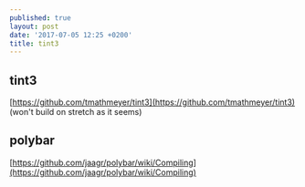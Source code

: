 ```yaml
---
published: true
layout: post
date: '2017-07-05 12:25 +0200'
title: tint3
---
```

## tint3
[https://github.com/tmathmeyer/tint3](https://github.com/tmathmeyer/tint3) (won't build on stretch as it seems)

## polybar
[https://github.com/jaagr/polybar/wiki/Compiling](https://github.com/jaagr/polybar/wiki/Compiling)